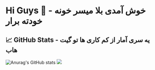 # Hi Guys 👋 - خوش آمدی بلا میسر خونه خودته برار


##  &#x1f4c8; GitHub Stats - یه سری آمار از کم کاری ها تو گیت هاب
![Anurag's GitHub stats](https://github-readme-stats.vercel.app/api?username=realxoman&show_icons=true&theme=tokyonight)
![](https://activity-graph.herokuapp.com/graph?username=realxoman&theme=react-dark&area=true)


<!--
**realxoman/RealXoMan** is a ✨ _special_ ✨ repository because its `README.md` (this file) appears on your GitHub profile.

Here are some ideas to get you started:

- 🔭 I’m currently working on ...
- 🌱 I’m currently learning ...
- 👯 I’m looking to collaborate on ...
- 🤔 I’m looking for help with ...
- 💬 Ask me about ...
- 📫 How to reach me: ...
- 😄 Pronouns: ...
- ⚡ Fun fact: ...
-->
